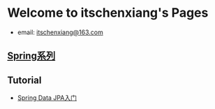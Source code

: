 # Welcome to itschenxiang's Pages
* email: itschenxiang@163.com

## [Spring系列](./docs/spring/README.md)

## Tutorial
* [Spring Data JPA入门](./docs/tutorial/springdatajpa.md)
